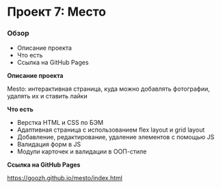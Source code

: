 # Проект 7: Место

### Обзор

* Описание проекта
* Что есть
* Ссылка на GitHub Pages

**Описание проекта**

Mesto: интерактивная страница, куда можно добавлять фотографии, удалять их и ставить лайки

**Что есть**

- Верстка HTML и CSS по БЭМ
- Адаптивная страница с использованием flex layout и grid layout
- Добавление, редактирование, удаление элементов с помощью JS
- Валидация форм в JS
- Модули карточек и валидации в ООП-стиле

**Ссылка на GitHub Pages**

https://goozh.github.io/mesto/index.html
